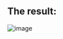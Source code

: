 <b>The result:</b>
---
![image](https://user-images.githubusercontent.com/55552780/111798015-5675c300-88d2-11eb-8691-1e7b090fc473.png)
